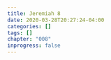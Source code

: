 ```yaml
---
title: Jeremiah 8
date: 2020-03-28T20:27:24-04:00
categories: []
tags: []
chapter: "008"
inprogress: false
---
```


